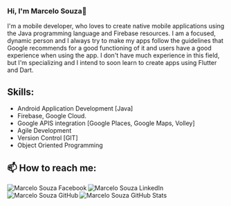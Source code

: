 ### Hi, I'm Marcelo Souza👋

I'm a mobile developer, who loves to create native mobile applications using the Java programming language and Firebase resources. I am a focused, dynamic person and I always try to make my apps follow the guidelines that Google recommends for a good functioning of it and users have a good experience when using the app. I don't have much experience in this field, but I'm specializing and I intend to soon learn to create apps using Flutter and Dart.

## Skills:

* Android Application Development [Java]
* Firebase, Google Cloud.
* Google APIS integration [Google Places, Google Maps, Volley]
* Agile Development
* Version Control [GIT]
* Object Oriented Programming

## 📫 How to reach me:

<a href="https://www.facebook.com/profile.php?id=100005876023931">
  <img align="left" alt="Marcelo Souza Facebook" src="https://img.icons8.com/bubbles/50/000000/facebook.png"/>
</a>

<a href="https://www.linkedin.com/in/marcelo-souza-b3a4b4153/">
  <img align="left" alt="Marcelo Souza LinkedIn" src="https://img.icons8.com/bubbles/50/000000/linkedin.png"/>
</a>

<a href="https://github.com/Marcelo-Dev-Android">
  <img align="left" alt="Marcelo Souza GitHub" src="https://img.icons8.com/bubbles/50/000000/github.png"/>
</a>


![Marcelo Souza GitHub Stats](https://github-readme-stats.vercel.app/api?username=Marcelo-Dev-Android&show_icons=true)
